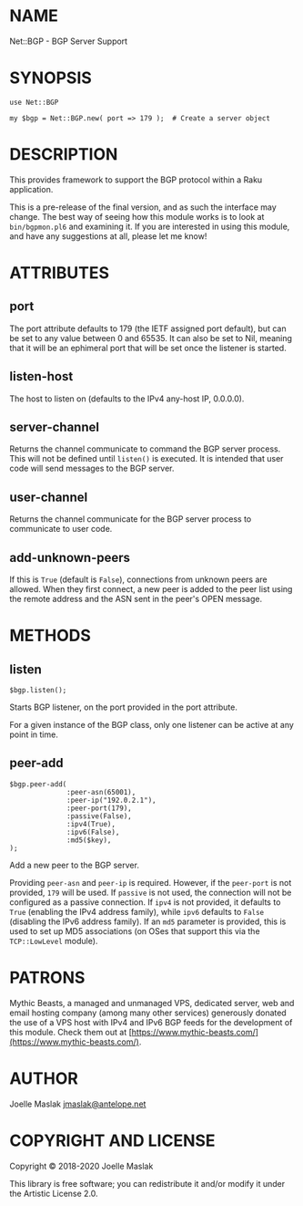 NAME
====

Net::BGP - BGP Server Support

SYNOPSIS
========

    use Net::BGP

    my $bgp = Net::BGP.new( port => 179 );  # Create a server object

DESCRIPTION
===========

This provides framework to support the BGP protocol within a Raku application.

This is a pre-release of the final version, and as such the interface may change. The best way of seeing how this module works is to look at `bin/bgpmon.pl6` and examining it. If you are interested in using this module, and have any suggestions at all, please let me know!

ATTRIBUTES
==========

port
----

The port attribute defaults to 179 (the IETF assigned port default), but can be set to any value between 0 and 65535. It can also be set to Nil, meaning that it will be an ephimeral port that will be set once the listener is started.

listen-host
-----------

The host to listen on (defaults to the IPv4 any-host IP, 0.0.0.0).

server-channel
--------------

Returns the channel communicate to command the BGP server process. This will not be defined until `listen()` is executed. It is intended that user code will send messages to the BGP server.

user-channel
------------

Returns the channel communicate for the BGP server process to communicate to user code.

add-unknown-peers
-----------------

If this is `True` (default is `False`), connections from unknown peers are allowed. When they first connect, a new peer is added to the peer list using the remote address and the ASN sent in the peer's OPEN message.

METHODS
=======

listen
------

    $bgp.listen();

Starts BGP listener, on the port provided in the port attribute.

For a given instance of the BGP class, only one listener can be active at any point in time.

peer-add
--------

    $bgp.peer-add(
                  :peer-asn(65001),
                  :peer-ip("192.0.2.1"),
                  :peer-port(179),
                  :passive(False),
                  :ipv4(True),
                  :ipv6(False),
                  :md5($key),
    );

Add a new peer to the BGP server.

Providing `peer-asn` and `peer-ip` is required. However, if the `peer-port` is not provided, `179` will be used. If `passive` is not used, the connection will not be configured as a passive connection. If `ipv4` is not provided, it defaults to `True` (enabling the IPv4 address family), while `ipv6` defaults to `False` (disabling the IPv6 address family). If an `md5` parameter is provided, this is used to set up MD5 associations (on OSes that support this via the `TCP::LowLevel` module).

PATRONS
=======

Mythic Beasts, a managed and unmanaged VPS, dedicated server, web and email hosting company (among many other services) generously donated the use of a VPS host with IPv4 and IPv6 BGP feeds for the development of this module. Check them out at [https://www.mythic-beasts.com/](https://www.mythic-beasts.com/).

AUTHOR
======

Joelle Maslak <jmaslak@antelope.net>

COPYRIGHT AND LICENSE
=====================

Copyright © 2018-2020 Joelle Maslak

This library is free software; you can redistribute it and/or modify it under the Artistic License 2.0.

